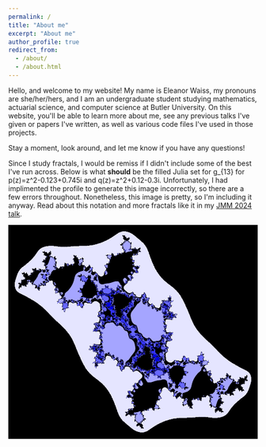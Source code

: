 ```yaml
---
permalink: /
title: "About me"
excerpt: "About me"
author_profile: true
redirect_from: 
  - /about/
  - /about.html
---
```


Hello, and welcome to my website! My name is Eleanor Waiss, my pronouns are she/her/hers, and I am an undergraduate student studying mathematics, actuarial science, and computer science at Butler University. On this website, you'll be able to learn more about me, see any previous talks I've given or papers I've written, as well as various code files I've used in those projects. 

Stay a moment, look around, and let me know if you have any questions!

Since I study fractals, I would be remiss if I didn't include some of the best I've run across. Below is what **should** be the filled Julia set for g_{13} for p(z)=z^2-0.123+0.745i and q(z)=z^2+0.12-0.3i. Unfortunately, I had implimented the profile to generate this image incorrectly, so there are a few errors throughout. Nonetheless, this image is pretty, so I'm including it anyway. Read about this notation and more fractals like it in my [JMM 2024 talk](/talks/jmm2024).

![K(g13)](/images/fun.png)